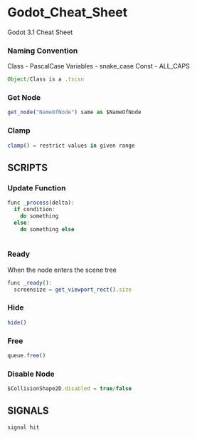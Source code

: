 # Godot_Cheat_Sheet
Godot 3.1 Cheat Sheet

### Naming Convention

Class - PascalCase
Variables - snake_case
Const - ALL_CAPS

```javascript
Object/Class is a .tscsn
```
### Get Node
```javascript
get_node("NameOfNode") same as $NameOfNode
```
### Clamp
```javascript
clamp() = restrict values in given range
```

## SCRIPTS
### Update Function
```javascript
func _process(delta):
  if condition:
    do something
  else:
    do something else
    
```

### Ready
When the node enters the scene tree
```javascript
func _ready():
  screensize = get_viewport_rect().size
```

### Hide
```javascript
hide()
```

### Free
```javascript
queue.free()
```

### Disable Node
```javascript
$CollisionShape2D.disabled = true/false
```

## SIGNALS
```javascript
signal hit
```





